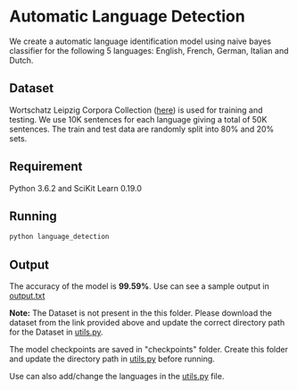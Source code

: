 # Automatic Language Detection

We create a automatic language identification model using naive bayes classifier for the following 5 languages: English, French, German, Italian and Dutch. 

## Dataset
Wortschatz Leipzig Corpora Collection ([here](https://wortschatz.uni-leipzig.de/en/download)) is used for training and testing.
We use 10K sentences for each language giving a total of 50K sentences.
The train and test data are randomly split into 80% and 20% sets.

## Requirement
Python 3.6.2 and SciKit Learn 0.19.0

## Running
```bash
python language_detection
```

## Output
The accuracy of the model is **99.59%**. 
Use can see a sample output in [output.txt](https://github.com/debanjali05/Language-Identification-using-Naive-Bayes-Classifier/blob/master/output.txt)

**Note:**
The Dataset is not present in the this folder. Please download the dataset from the link provided above and update the correct directory path for the Dataset in [utils.py](https://github.com/debanjali05/Language-Identification-using-Naive-Bayes-Classifier/blob/master/utils.py). 

The model checkpoints are saved in "checkpoints" folder. Create this folder and update the directory path in [utils.py](https://github.com/debanjali05/Language-Identification-using-Naive-Bayes-Classifier/blob/master/utils.py) before running. 

Use can also add/change the languages in the [utils.py](https://github.com/debanjali05/Language-Identification-using-Naive-Bayes-Classifier/blob/master/utils.py) file.
